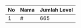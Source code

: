 | No | Nama            | Jumlah Level |
|----|-----------------|--------------|
| 1  | #    |    665        |
